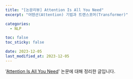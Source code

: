 ```yaml
---
title: "[논문리뷰] Attention Is All You Need"
excerpt: "어텐션(Attention) 기법과 트랜스포머(Transformer)"

categories:
  - NLP

toc: false
toc_sticky: false

date: 2023-12-05
last_modified_at: 2023-12-05
---
```


'[Attention Is All You Need](https://arxiv.org/pdf/1706.03762.pdf)' 논문에 대해 정리한 글입니다.  


